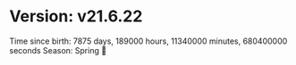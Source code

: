 # Version: v21.6.22
Time since birth: 7875 days, 189000 hours, 11340000 minutes, 680400000 seconds
Season: Spring 🌸
